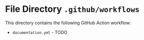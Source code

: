 # File Directory **`.github/workflows`**

This directory contains the following GitHub Action workflow:

- `documentation.yml` - TODO 
